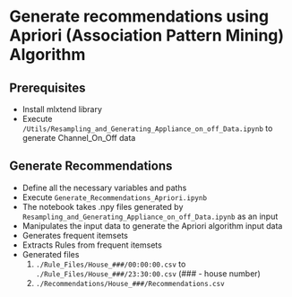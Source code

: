 
# Generate recommendations using Apriori (Association Pattern Mining) Algorithm

## Prerequisites
  - Install mlxtend library 
  - Execute `/Utils/Resampling_and_Generating_Appliance_on_off_Data.ipynb` to generate Channel_On_Off data 

## Generate Recommendations
  - Define all the necessary variables and paths
  - Execute `Generate_Recommendations_Apriori.ipynb`
  - The notebook takes .npy files generated by `Resampling_and_Generating_Appliance_on_off_Data.ipynb` as an input
  - Manipulates the input data to generate the Apriori algorithm input data 
  - Generates frequent itemsets 
  - Extracts Rules from frequent itemsets
  - Generated files
    1. `./Rule_Files/House_###/00:00:00.csv` to `./Rule_Files/House_###/23:30:00.csv` (### - house number)
    2. `./Recommendations/House_###/Recommendations.csv`
